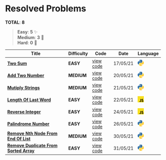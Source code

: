 # Resolved Problems
**TOTAL**: **8**
> **Easy**: **5** :sparkles:\
> **Medium**: **3** :metal:\
> **Hard**: **0** :tada:


Title | Difficulty | Code | Date | Language
--- | --- | --- | --- | --- |
[**Two Sum**](https://leetcode.com/problems/two-sum) | **EASY** | [view code](problems/two_sum.py) | 17/05/21 | <img src="icons/python.png" alt="drawing" width="20"/> 
[**Add Two Number**](https://leetcode.com/problems/add-two-numbers) | **MEDIUM** | [view code](problems/add_two_numbers.py) | 20/05/21 | <img src="icons/python.png" alt="drawing" width="20"/>
[**Mutiply Strings**](https://leetcode.com/problems/multiply-strings) | **MEDIUM** | [view code](problems/multiply_strings.py) | 21/05/21 | <img src="icons/python.png" alt="drawing" width="20"/> 
[**Length Of Last Word**](https://leetcode.com/problems/length-of-last-word) | **EASY** | [view code](problems/length_of_last_word.js) | 22/05/21 | <img src="icons/javascript.png" alt="drawing" width="20"/> 
[**Reverse Integer**](https://leetcode.com/problems/reverse-integer) | **EASY** | [view code](problems/reverse_integer.js) | 24/05/21 | <img src="icons/javascript.png" alt="drawing" width="20"/> 
[**Palindrome Number**](https://leetcode.com/problems/palindrome-number) | **EASY** | [view code](problems/palindrome_number.py) | 26/05/21 | <img src="icons/python.png" alt="drawing" width="20"/> 
[**Remove Nth Node From End Of List**](https://leetcode.com/problems/remove-nth-node-from-end-of-list) | **MEDIUM** | [view code](problems/remove_nth_node_end.py) | 30/05/21 | <img src="icons/python.png" alt="drawing" width="20"/> 
[**Remove Duplicate From Sorted Array**](https://leetcode.com/problems/remove-duplicates-from-sorted-array) | **EASY** | [view code](problems/remove_duplicate_from_sorted_array.py) | 31/05/21 | <img src="icons/python.png" alt="drawing" width="20"/> 